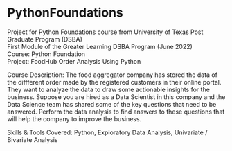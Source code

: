 # PythonFoundations
Project for Python Foundations course from University of Texas Post Graduate Program (DSBA)<br>
First Module of the Greater Learning DSBA Program (June 2022)<br>
Course: Python Foundation <br>
Project: FoodHub Order Analysis Using Python<br>

Course Description: The food aggregator company has stored the data of the diffferent order made by the registered
customers in their online portal. They want to analyze the data to draw some actionable insights for the business.
Suppose you are hired as a Data Scientist in this company and the Data Science team has shared some of the key 
questions that need to be answered. Perform the data analysis to find answers to these questions that will help the 
company to improve the business.<br>

Skills & Tools Covered: Python, Exploratory Data Analysis, Univariate / Bivariate Analysis
